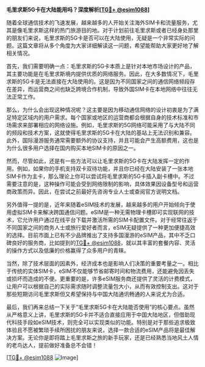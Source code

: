 **毛里求斯5G卡在大陆能用吗？深度解析[[TG💪+ @esim1088](https://t.me/s/esim1088)]**

随着全球通信技术的飞速发展，越来越多的人开始关注海外SIM卡和流量服务，尤其是像毛里求斯这样的热门旅游目的地。对于计划前往毛里求斯或者已经身处那里的朋友们来说，毛里求斯的5G卡是否可以在大陆使用，无疑是一个非常实际的问题。这篇文章将从多个角度为大家详细解读这一问题，希望能帮助大家更好地了解相关情况。

首先，我们需要明确一点：毛里求斯的5G卡本质上是针对本地市场设计的产品，其主要功能是在毛里求斯境内提供优质的网络服务。因此，在大多数情况下，毛里求斯的5G卡是无法直接在大陆使用的。这是因为不同国家之间的通信网络频段存在差异，而运营商之间也缺乏跨境合作机制，导致外国SIM卡在本地网络中往往无法正常工作。

那么，为什么会出现这种情况呢？这主要是因为移动通信网络的设计初衷是为了满足特定区域内的用户需求。每个国家或地区的运营商都会根据自身的技术标准和市场需求来部署相应的网络设施。例如，毛里求斯的5G网络可能采用了与大陆不同的频段和技术方案，这就使得毛里求斯的5G卡在大陆的基站上无法识别和兼容。此外，国际漫游服务通常需要额外的协议支持，并且可能会产生高额费用，这也是为什么很多用户选择在国内购买本地SIM卡的原因之一。

然而，尽管如此，还是有一些方法可以让毛里求斯的5G卡在大陆发挥一定的作用。例如，如果你的手机支持双卡双待功能，并且你已经在大陆安装了一张本地SIM卡作为主卡，那么理论上你可以尝试将毛里求斯的5G卡插入副卡槽中。不过需要注意的是，这种操作可能会受到网络限制的影响，具体效果因设备型号和运营商政策而异。因此，在尝试之前最好先咨询专业人士或查阅官方说明文档。

另外值得一提的是，近年来随着eSIM技术的发展，越来越多的用户开始倾向于使用虚拟SIM卡来解决跨国通信问题。eSIM是一种无需物理卡槽即可实现联网的技术，它允许用户通过在线平台下载并激活所需的SIM卡配置文件。对于经常往返于不同国家之间的商务人士或旅行爱好者而言，eSIM无疑提供了一种更加便捷高效的选择。目前市面上已有不少品牌推出了支持多国漫游的eSIM产品，其中不乏口碑良好的服务商，比如提到的[TG💪+ @esim1088](https://t.me/s/esim1088)，就以其丰富的套餐内容、灵活的操作方式以及低廉的价格赢得了众多用户的青睐。

当然，除了技术层面的因素外，经济成本也是影响人们决策的重要考量之一。相比于传统的实体SIM卡，eSIM不仅能够节省邮寄时间和物流费用，还能避免因丢失或损坏而造成的不便。更重要的是，许多eSIM服务商还提供了灵活的计费模式，让用户可以根据自己的实际需求随时调整流量包大小，从而有效控制支出。这对于那些短期访问毛里求斯但又希望保持与中国大陆通讯畅通的人来说尤为合适。

最后，我们再来总结一下关于“毛里求斯5G卡在大陆能否使用”的核心要点。虽然从严格意义上讲，毛里求斯的5G卡并不适合直接应用于中国大陆地区，但借助现代科技手段如eSIM技术，则完全可以实现类似的功能。特别是对于那些追求极致体验且不愿被繁琐手续所困扰的朋友来说，选择一款合适的eSIM产品将是最佳解决方案。无论你是即将踏上毛里求斯之旅的新手玩家，还是已经熟悉当地风土人情的老鸟达人，提前做好准备总不会错！

[[TG💪+ @esim1088](https://t.me/s/esim1088) ![Image](https://i.postimg.cc/4NQfJmqS/Snipaste-2025-05-13-00-14-12.png)]